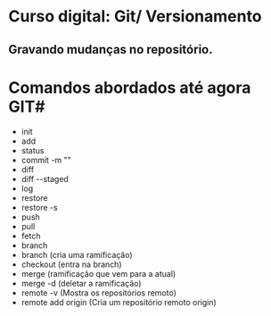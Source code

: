 # Curso digital: Git/ Versionamento

## Gravando mudanças no repositório.
   # Comandos abordados até agora GIT#
   * init        
   * add <file>
   * status      
   * commit -m ""
   * diff       
   * diff --staged
   * log         
   * restore 
   * restore -s  
   * push
   * pull        
   * fetch
   * branch      
   * branch <nome-da-branch> (cria uma ramificação)
   * checkout <nome-da-branch> (entra na branch)
   * merge <nome-da-branch> (ramificação que vem para a atual)
   * merge -d <nome-da-branch> (deletar a ramificação)
   * remote -v (Mostra os repositórios remoto)
   * remote add origin <url> (Cria um repositório remoto origin)
